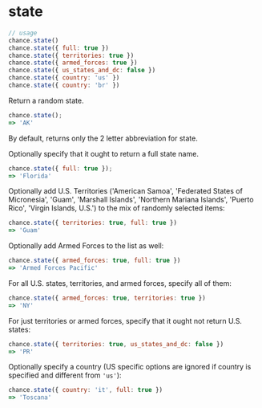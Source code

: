 # state

```js
// usage
chance.state()
chance.state({ full: true })
chance.state({ territories: true })
chance.state({ armed_forces: true })
chance.state({ us_states_and_dc: false })
chance.state({ country: 'us' })
chance.state({ country: 'br' })
```

Return a random state.

```js
chance.state();
=> 'AK'
```

By default, returns only the 2 letter abbreviation for state.

Optionally specify that it ought to return a full state name.

```js
chance.state({ full: true });
=> 'Florida'
```

Optionally add U.S. Territories ('American Samoa', 'Federated States of Micronesia', 'Guam', 'Marshall Islands', 'Northern Mariana Islands', 'Puerto Rico', 'Virgin Islands, U.S.') to the mix of randomly selected items:

```js
chance.state({ territories: true, full: true })
=> 'Guam'
```

Optionally add Armed Forces to the list as well:

```js
chance.state({ armed_forces: true, full: true })
=> 'Armed Forces Pacific'
```

For all U.S. states, territories, and armed forces, specify all of them:

```js
chance.state({ armed_forces: true, territories: true })
=> 'NY'
```

For just territories or armed forces, specify that it ought not return U.S. states:

```js
chance.state({ territories: true, us_states_and_dc: false })
=> 'PR'
```

Optionally specify a country (US specific options are ignored if country is specified and different from `'us'`):

```js
chance.state({ country: 'it', full: true })
=> 'Toscana'
```

